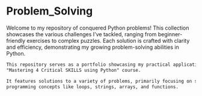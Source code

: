 # Problem_Solving
Welcome to my repository of conquered Python problems! This collection showcases the various challenges I've tackled, ranging from beginner-friendly exercises to complex puzzles. Each solution is crafted with clarity and efficiency, demonstrating my growing problem-solving abilities in Python.

```diff
This repository serves as a portfolio showcasing my practical application of Python programming skills honed through the
"Mastering 4 Critical SKILLS using Python" course.

It features solutions to a variety of problems, primarily focusing on solidifying comprehension and application of fundamental
programming concepts like loops, strings, arrays, and functions.
```

